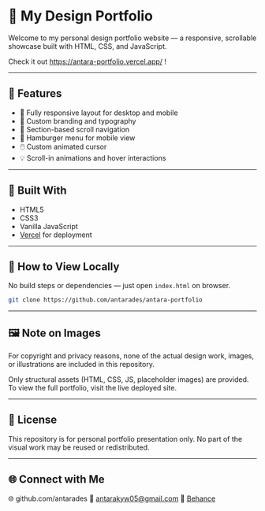 # 🎨 My Design Portfolio

Welcome to my personal design portfolio website — a responsive, scrollable showcase built with HTML, CSS, and JavaScript.

Check it out https://antara-portfolio.vercel.app/ !

---

## 📌 Features

- 🎯 Fully responsive layout for desktop and mobile
- 🎨 Custom branding and typography
- 📂 Section-based scroll navigation
- 🍔 Hamburger menu for mobile view
- 🖱️ Custom animated cursor
- 💡 Scroll-in animations and hover interactions

---

## 🧱 Built With

- HTML5
- CSS3 
- Vanilla JavaScript
- [Vercel](https://vercel.com) for deployment

---

## 🚀 How to View Locally

No build steps or dependencies — just open `index.html` on browser.

```bash
git clone https://github.com/antarades/antara-portfolio
```

---
## 🖼️ Note on Images

For copyright and privacy reasons, none of the actual design work, images, or illustrations are included in this repository.

Only structural assets (HTML, CSS, JS, placeholder images) are provided.
To view the full portfolio, visit the live deployed site.

---

## 📄 License
This repository is for personal portfolio presentation only.
No part of the visual work may be reused or redistributed.

---

## 🌐 Connect with Me

🌐 github.com/antarades
📨 antarakyw05@gmail.com
🧠 [Behance](https://www.behance.net/antarasrivast2)
